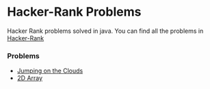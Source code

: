 # Hacker-Rank Problems

Hacker Rank problems solved in java. You can find all the problems in [Hacker-Rank](https://www.hackerrank.com)

### Problems
 - [Jumping on the Clouds](https://www.hackerrank.com/challenges/jumping-on-the-clouds/problem)
 - [2D Array](https://www.hackerrank.com/challenges/2d-array/problem)